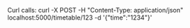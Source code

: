 Curl calls:
curl -X POST -H "Content-Type: application/json" localhost:5000/timetable/123 -d '{"time":"1234"}'
